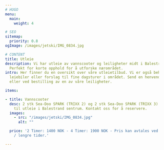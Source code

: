 ```yaml
---
# HUGO
menu:
  main:
    weight: 4

# SEO
sitemap:
  priority: 0.8
ogImage: /images/jetski/IMG_0834.jpg

# CONTENT
title: Utleie
description: Vi har utleie av vannscooter og leiligheter midt i Balestrand sentrum.
  Perfekt for korte opphold for å utforske nærområdet.
intro: Her finner du en oversikt over våre utleietilbud. Vi er også behjelpelig med
  leiebiler eller forslag til fine dagsturer i området. Send en henvendelse på e-post
  eller ved bestilling av en av våre leiligheter.

items:

- title: Vannscooter
  desc: 2 stk Sea-Doo SPARK (TRIXX 2) og 2 stk Sea-Doo SPARK (TRIXX 3) vannscooterer
    til utleie i Balestrand sentrum. Kontakt oss for å reservere.
  images:
    - src: "/images/jetski/IMG_0834.jpg"
      alt: ""

  price: '2 Timer: 1400 NOK - 4 Timer: 1900 NOK - Pris kan avtales ved ønske om kortere
    / lengre tider.'

---
```


